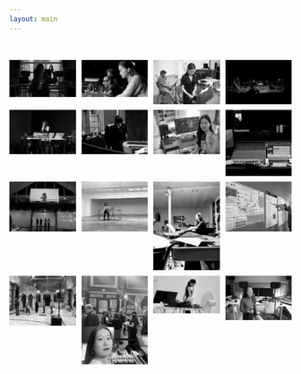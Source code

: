 ```yaml
---
layout: main
---
```


</br>
</br>
<div style="display: grid; grid-template-columns: repeat(4, 1fr); gap: 10px;">

  <img src="https://raw.githubusercontent.com/kbys88/kbys88.github.io/main/images/web1.jpg" width="100%">
  <img src="https://raw.githubusercontent.com/kbys88/kbys88.github.io/main/images/web2.jpg" width="100%">
  <img src="https://raw.githubusercontent.com/kbys88/kbys88.github.io/main/images/web3.jpg" width="100%">
  <img src="https://raw.githubusercontent.com/kbys88/kbys88.github.io/main/images/web4.jpg" width="100%">

  <img src="https://raw.githubusercontent.com/kbys88/kbys88.github.io/main/images/web5.jpg" width="100%">
  <img src="https://raw.githubusercontent.com/kbys88/kbys88.github.io/main/images/web6.jpg" width="100%">
  <img src="https://raw.githubusercontent.com/kbys88/kbys88.github.io/main/images/web7.jpg" width="100%">
  <img src="https://raw.githubusercontent.com/kbys88/kbys88.github.io/main/images/web8.jpg" width="100%">

  <img src="https://raw.githubusercontent.com/kbys88/kbys88.github.io/main/images/web9.jpg" width="100%">
  <img src="https://raw.githubusercontent.com/kbys88/kbys88.github.io/main/images/web10.jpg" width="100%">
  <img src="https://raw.githubusercontent.com/kbys88/kbys88.github.io/main/images/web11.jpg" width="100%">
  <img src="https://raw.githubusercontent.com/kbys88/kbys88.github.io/main/images/web12.jpg" width="100%">

  <img src="https://raw.githubusercontent.com/kbys88/kbys88.github.io/main/images/web13.jpg" width="100%">
  <img src="https://raw.githubusercontent.com/kbys88/kbys88.github.io/main/images/web14.jpg" width="100%">
  <img src="https://raw.githubusercontent.com/kbys88/kbys88.github.io/main/images/web15.jpg" width="100%">
  <img src="https://raw.githubusercontent.com/kbys88/kbys88.github.io/main/images/web16.jpg" width="100%">

</div>
